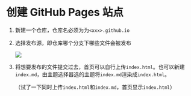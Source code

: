 # 创建 GitHub Pages 站点

1. 新建一个仓库，仓库名必须为为`<xxx>.github.io`

2. 选择发布源，即仓库哪个分支下哪些文件会被发布

   ![](https://cdn.jsdelivr.net/gh/cjyshow/docimg@main/github%20pages%20choose%20source.png)

3. 将想要发布的文件提交过去，首页可以自行上传`index.html`。也可以新建`index.md`，由主题选择器选的主题将`index.md`渲染成`index.html`。

   （试了一下同时上传`index.html`和`index.md`，首页显示`index.html`）

